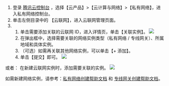 1. 登录 [腾讯云控制台](https://console.cloud.tencent.com/) ，选择【云产品】>【云计算与网络】>【私有网络】，进入私有网络控制台。
2. 单击左侧目录中的 【云联网】，进入云联网管理页面。
3. 1. 单击需要添加关联的云联网 ID，进入详情页，单击【关联实例】。 
  ![](https://main.qcloudimg.com/raw/26cb82eddf09bc92f9f19903ebbdda26.png)
	2. 在弹出框中，选择需要关联的网络实例类型（私有网络 / 专线网关）、所属地域和具体实例。
	3. （可选）如需再关联其他网络实例，可以单击【+ 添加】。
	4. 单击【提交】即可。 
	  ![](https://main.qcloudimg.com/raw/4f845d6af382804f1f22eb15fd901d45.png)
 
 或者：
 在新建云联网实例时，添加需要关联的实例。
 ![](https://main.qcloudimg.com/raw/197b4e49c77cd6dc2cc9d0395e16ddac.png)

如需新建网络实例，请参考：[私有网络创建帮助文档](https://cloud.tencent.com/document/product/215/4927#.E5.88.9B.E5.BB.BA.E7.A7.81.E6.9C.89.E7.BD.91.E7.BB.9C.E3.80.81.E5.88.9D.E5.A7.8B.E5.8C.96.E5.AD.90.E7.BD.91.E5.92.8C.E8.B7.AF.E7.94.B1.E8.A1.A8) 和 [专线网关创建帮助文档]()。